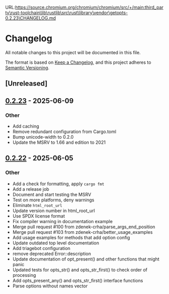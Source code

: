 URL:https://source.chromium.org/chromium/chromium/src/+/main:third_party\rust-toolchain\lib\rustlib\src\rust\library\vendor\getopts-0.2.23\CHANGELOG.md
# Changelog

All notable changes to this project will be documented in this file.

The format is based on [Keep a Changelog](https://keepachangelog.com/en/1.0.0/),
and this project adheres to [Semantic Versioning](https://semver.org/spec/v2.0.0.html).

## [Unreleased]

## [0.2.23](https://github.com/rust-lang/getopts/compare/v0.2.22...v0.2.23) - 2025-06-09

### Other

- Add caching
- Remove redundant configuration from Cargo.toml
- Bump unicode-width to 0.2.0
- Update the MSRV to 1.66 and edition to 2021

## [0.2.22](https://github.com/rust-lang/getopts/compare/v0.2.21...v0.2.22) - 2025-06-05

### Other

- Add a check for formatting, apply `cargo fmt`
- Add a release job
- Document and start testing the MSRV
- Test on more platforms, deny warnings
- Eliminate `html_root_url`
- Update version number in html_root_url
- Use SPDX license format
- Fix compiler warning in documentation example
- Merge pull request #100 from zdenek-crha/parse_args_end_position
- Merge pull request #103 from zdenek-crha/better_usage_examples
- Add usage examples for methods that add option config
- Update outdated top level documentation
- Add triagebot configuration
- remove deprecated Error::description
- Update documentation of opt_present() and other functions that might panic
- Updated tests for opts_str() and opts_str_first() to check order of processing
- Add opts_present_any() and opts_str_first() interface functions
- Parse options without names vector
